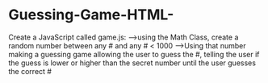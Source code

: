 # Guessing-Game-HTML-

Create a JavaScript called game.js:
-->using the Math Class, create a random number between any # and any # < 1000
-->Using that number making a guessing game allowing the user to guess the #, telling the user if the guess is lower or higher than the secret number until the user guesses the correct #
